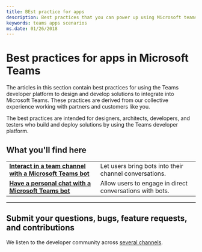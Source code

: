 ```yaml
---
title: BEst practice for apps
description: Best practices that you can power up using Microsoft teams and the capability to build apps in Teams
keywords: teams apps scenarios
ms.date: 01/26/2018
---
```

# Best practices for apps in Microsoft Teams

The articles in this section contain best practices for using the Teams developer platform to design and develop solutions to integrate into Microsoft Teams. These practices are derived from our collective experience working with partners and customers like you.

The best practices are intended for designers, architects, developers, and testers who build and deploy solutions by using the Teams developer platform.

## What you'll find here

|   |   |
| - | - |
| [**Interact in a team channel with a Microsoft Teams bot**](~/concepts/bots/bot-conversations/bots-conv-channel) | Let users bring bots into their channel conversations. |
| [**Have a personal chat with a Microsoft Teams bot**](~/concepts/bots/bot-conversations/bots-conv-personal) | Allow users to engage in direct conversations with bots. |

---

## Submit your questions, bugs, feature requests, and contributions

We listen to the developer community across [several channels](~/feedback).

